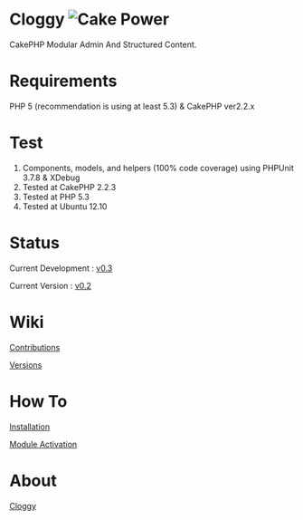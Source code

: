 Cloggy ![Cake Power](https://raw.github.com/cakephp/cakephp/master/lib/Cake/Console/Templates/skel/webroot/img/cake.power.gif)
====

CakePHP Modular Admin And Structured Content.

Requirements
============

PHP 5 (recommendation is using at least 5.3) & CakePHP ver2.2.x

Test
====

1. Components, models, and helpers (100% code coverage) using PHPUnit 3.7.8 & XDebug
2. Tested at CakePHP 2.2.3
3. Tested at PHP 5.3
4. Tested at Ubuntu 12.10

Status
======

Current Development : [v0.3](https://github.com/hiraq/Cloggy/tree/v0.3)

Current Version : [v0.2](https://github.com/hiraq/Cloggy/tree/v0.2)

Wiki
====

[Contributions](https://github.com/hiraq/Cloggy/wiki/Contributions)

[Versions](https://github.com/hiraq/Cloggy/wiki/Versions)

How To
====

[Installation](https://gist.github.com/4515725)

[Module Activation](https://gist.github.com/4515735)


About
====

[Cloggy](http://hiraq.github.com/Cloggy/)
